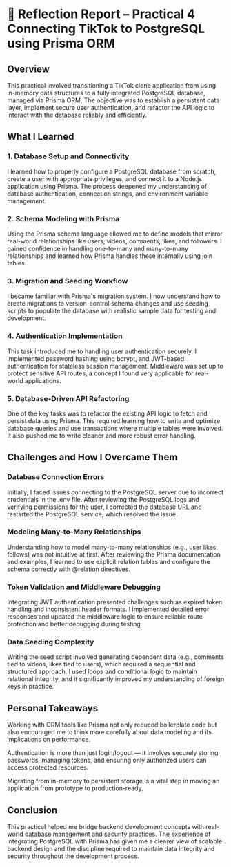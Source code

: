 # 🧠 Reflection Report – Practical 4 Connecting TikTok to PostgreSQL using Prisma ORM

##  Overview
This practical involved transitioning a TikTok clone application from using in-memory data structures to a fully integrated PostgreSQL database, managed via Prisma ORM. The objective was to establish a persistent data layer, implement secure user authentication, and refactor the API logic to interact with the database reliably and efficiently.

##  What I Learned

### 1. Database Setup and Connectivity
I learned how to properly configure a PostgreSQL database from scratch, create a user with appropriate privileges, and connect it to a Node.js application using Prisma. The process deepened my understanding of database authentication, connection strings, and environment variable management.

### 2. Schema Modeling with Prisma
Using the Prisma schema language allowed me to define models that mirror real-world relationships like users, videos, comments, likes, and followers. I gained confidence in handling one-to-many and many-to-many relationships and learned how Prisma handles these internally using join tables.

### 3. Migration and Seeding Workflow
I became familiar with Prisma's migration system. I now understand how to create migrations to version-control schema changes and use seeding scripts to populate the database with realistic sample data for testing and development.

### 4. Authentication Implementation
This task introduced me to handling user authentication securely. I implemented password hashing using bcrypt, and JWT-based authentication for stateless session management. Middleware was set up to protect sensitive API routes, a concept I found very applicable for real-world applications.

### 5. Database-Driven API Refactoring
One of the key tasks was to refactor the existing API logic to fetch and persist data using Prisma. This required learning how to write and optimize database queries and use transactions where multiple tables were involved. It also pushed me to write cleaner and more robust error handling.

##  Challenges and How I Overcame Them

###  Database Connection Errors
Initially, I faced issues connecting to the PostgreSQL server due to incorrect credentials in the .env file. After reviewing the PostgreSQL logs and verifying permissions for the user, I corrected the database URL and restarted the PostgreSQL service, which resolved the issue.

###  Modeling Many-to-Many Relationships
Understanding how to model many-to-many relationships (e.g., user likes, follows) was not intuitive at first. After reviewing the Prisma documentation and examples, I learned to use explicit relation tables and configure the schema correctly with @relation directives.

###  Token Validation and Middleware Debugging
Integrating JWT authentication presented challenges such as expired token handling and inconsistent header formats. I implemented detailed error responses and updated the middleware logic to ensure reliable route protection and better debugging during testing.

###  Data Seeding Complexity
Writing the seed script involved generating dependent data (e.g., comments tied to videos, likes tied to users), which required a sequential and structured approach. I used loops and conditional logic to maintain relational integrity, and it significantly improved my understanding of foreign keys in practice.

##  Personal Takeaways
Working with ORM tools like Prisma not only reduced boilerplate code but also encouraged me to think more carefully about data modeling and its implications on performance.

Authentication is more than just login/logout — it involves securely storing passwords, managing tokens, and ensuring only authorized users can access protected resources.

Migrating from in-memory to persistent storage is a vital step in moving an application from prototype to production-ready.

##  Conclusion
This practical helped me bridge backend development concepts with real-world database management and security practices. The experience of integrating PostgreSQL with Prisma has given me a clearer view of scalable backend design and the discipline required to maintain data integrity and security throughout the development process.